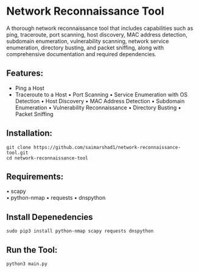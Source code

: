 # Network Reconnaissance Tool

A thorough network reconnaissance tool that includes capabilities such as ping, traceroute, port scanning, host discovery, MAC address detection, subdomain enumeration, vulnerability scanning, network service enumeration, directory busting, and packet sniffing, along with comprehensive documentation and required dependencies.

## Features:
  -	Ping a Host
  -	Traceroute to a Host
  •	Port Scanning
  •	Service Enumeration with OS Detection
  •	Host Discovery
  •	MAC Address Detection
  •	Subdomain Enumeration
  •	Vulnerability Reconnaissance
  •	Directory Busting
  •	Packet Sniffing
  
## Installation:
 ```console
git clone https://github.com/saimarshad1/network-reconnaissance-tool.git
cd network-reconnaissance-tool
```

## Requirements:
  •	scapy   
  •	python-nmap
  • requests
  •	dnspython

## Install Depenedencies
```console
sudo pip3 install python-nmap scapy requests dnspython
```

## Run the Tool:
```console
python3 main.py
```
    
    


